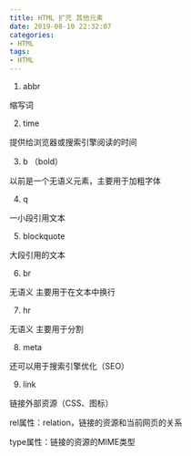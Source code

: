 ```yaml
---
title: HTML 扩充 其他元素
date: 2019-08-10 22:32:07
categories:
- HTML
tags: 
- HTML
---
```


1. abbr

缩写词

2. time

提供给浏览器或搜索引擎阅读的时间

3. b  （bold）

以前是一个无语义元素，主要用于加粗字体

4. q

一小段引用文本

5. blockquote

大段引用的文本

6. br

无语义
主要用于在文本中换行

7. hr

无语义
主要用于分割

8. meta

还可以用于搜索引擎优化（SEO）

9.  link

链接外部资源（CSS、图标）

rel属性：relation，链接的资源和当前网页的关系

type属性：链接的资源的MIME类型